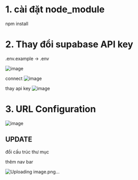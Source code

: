# 1. cài đặt node_module

npm install

# 2. Thay đổi supabase API key

.env.example -> .env

![image](https://github.com/user-attachments/assets/4a87a4c1-56d1-4aaf-a0d7-d1e590902dc6)

connect
![image](https://github.com/user-attachments/assets/a78226ca-25b7-4157-8d8c-0b73ed9c0c1b)

thay api key
![image](https://github.com/user-attachments/assets/b6a92bd7-a7b9-442d-a8de-52716f96e236)



# 3. URL Configuration

![image](https://github.com/user-attachments/assets/57588817-f30d-4a47-ab98-1362123533d4)

## UPDATE

đổi cấu trúc thư mục

thêm nav bar

![Uploading image.png…]()

